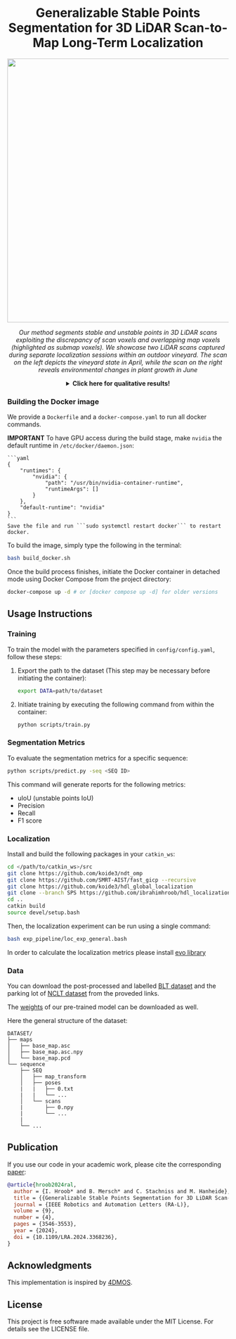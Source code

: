 <div align="center">
  <h1>Generalizable Stable Points Segmentation for 3D LiDAR Scan-to-Map Long-Term Localization</h1>

<p>
  <img src="https://github.com/ibrahimhroob/SPS/assets/47870260/9ea7cd26-9db5-4ba2-bca2-033df59e7b26" width="600"/>
</p>

<p>
  <i>Our method segments stable and unstable points in 3D LiDAR scans exploiting the discrepancy of scan voxels and overlapping map voxels (highlighted as submap voxels). We showcase two LiDAR scans captured during separate localization sessions within an outdoor vineyard. The scan on the left depicts the vineyard state in April, while the scan on the right reveals environmental changes in plant growth in June</i>
</p>

<details>
<summary><b>Click here for qualitative results!</b></summary>
  
[![ScanSPS](https://github.com/ibrahimhroob/SPS/assets/47870260/0f93743f-170c-4ca3-be15-77623f45720c)](https://github.com/ibrahimhroob/SPS/assets/47870260/0f93743f-170c-4ca3-be15-77623f45720c)


 <i>Our stable points segmentation prediction for three datasets. The stable points are depicted in black, while the unstable points are represented in red.</i>

</details>

</div>


### Building the Docker image
We provide a ```Dockerfile``` and a ```docker-compose.yaml``` to run all docker commands. 

**IMPORTANT** To have GPU access during the build stage, make ```nvidia``` the default runtime in ```/etc/docker/daemon.json```:

    ```yaml
    {
        "runtimes": {
            "nvidia": {
                "path": "/usr/bin/nvidia-container-runtime",
                "runtimeArgs": []
            } 
        },
        "default-runtime": "nvidia" 
    }
    ```
    Save the file and run ```sudo systemctl restart docker``` to restart docker.


To build the image, simply type the following in the terminal:
```bash
bash build_docker.sh
```

Once the build process finishes, initiate the Docker container in detached mode using Docker Compose from the project directory:
```bash
docker-compose up -d # or [docker compose up -d] for older versions
```

## Usage Instructions

### Training

To train the model with the parameters specified in `config/config.yaml`, follow these steps:

1. Export the path to the dataset (This step may be necessary before initiating the container):
    ```bash
    export DATA=path/to/dataset
    ```

2. Initiate training by executing the following command from within the container:
    ```bash
    python scripts/train.py
    ```

### Segmentation Metrics

To evaluate the segmentation metrics for a specific sequence:

```bash
python scripts/predict.py -seq <SEQ ID>
```

This command will generate reports for the following metrics: 
- uIoU (unstable points IoU)
- Precision
- Recall
- F1 score

### Localization
Install and build the following packages in your `catkin_ws`:
```bash
cd </path/to/catkin_ws>/src
git clone https://github.com/koide3/ndt_omp
git clone https://github.com/SMRT-AIST/fast_gicp --recursive 
git clone https://github.com/koide3/hdl_global_localization 
git clone --branch SPS https://github.com/ibrahimhroob/hdl_localization.git
cd ..
catkin build
source devel/setup.bash
```
Then, the localization experiment can be run using a single command:
```bash
bash exp_pipeline/loc_exp_general.bash
```

In order to calculate the localization metrics please install [evo library](https://github.com/MichaelGrupp/evo)


### Data
You can download the post-processed and labelled [BLT dataset](https://drive.google.com/file/d/1beRMNbg2sRSOzMpRuI8Eh409girAdlck/view?usp=drive_link) and the parking lot of [NCLT dataset](https://drive.google.com/file/d/16T-EkoZnDHH4xIIj7PKuNXJ_LMl9x3Pm/view?usp=drive_link) from the proveded links.

The [weights](https://drive.google.com/file/d/1Ic80AvYh9Jf77cBMp2SXy8y7y-YExprC/view?usp=drive_link) of our pre-trained model can be downloaded as well.

Here the general structure of the dataset: 
```
DATASET/
├── maps
│   ├── base_map.asc
│   ├── base_map.asc.npy
│   └── base_map.pcd
└── sequence
    ├── SEQ
    │   ├── map_transform
    │   ├── poses
    |   |   ├── 0.txt
    |   |   └── ...
    │   └── scans
    |       ├── 0.npy
    |       └── ...
    |
    └── ...
```

## Publication
If you use our code in your academic work, please cite the corresponding [paper](https://www.ipb.uni-bonn.de/wp-content/papercite-data/pdf/hroob2024ral.pdf):

```bibtex
@article{hroob2024ral,
  author = {I. Hroob* and B. Mersch* and C. Stachniss and M. Hanheide},
  title = {{Generalizable Stable Points Segmentation for 3D LiDAR Scan-to-Map Long-Term Localization}},
  journal = {IEEE Robotics and Automation Letters (RA-L)},
  volume = {9},
  number = {4},
  pages = {3546-3553},
  year = {2024},
  doi = {10.1109/LRA.2024.3368236},
}
```

## Acknowledgments
This implementation is inspired by [4DMOS](https://github.com/PRBonn/4DMOS).


## License
This project is free software made available under the MIT License. For details see the LICENSE file.
